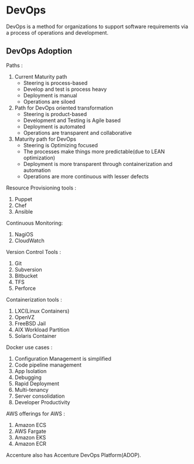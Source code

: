 # DevOps

DevOps is a method for organizations to support software requirements via a process of operations and development.

## DevOps Adoption

Paths :

1. Current Maturity path
    - Steering is process-based
    - Develop and test is process heavy
    - Deployment is manual
    - Operations are siloed
2. Path for DevOps oriented transformation
    - Steering is product-based
    - Development and Testing is Agile based
    - Deployment is automated
    - Operations are transparent and collaborative
3. Maturity path for DevOps
    - Steering is Optimizing focused
    - The processes make things more predictable(due to LEAN optimization)
    - Deployment is more transparent through containerization and automation
    - Operations are more continuous with lesser defects

Resource Provisioning tools :

1. Puppet
2. Chef
3. Ansible

Continuous Monitoring:

1. NagiOS
2. CloudWatch

Version Control Tools :

1. Git
2. Subversion
3. Bitbucket
4. TFS
5. Perforce

Containerization tools :

1. LXC(Linux Containers)
2. OpenVZ
3. FreeBSD Jail
4. AIX Workload Partition
5. Solaris Container

Docker use cases :

1. Configuration Management is simplified
2. Code pipeline management
3. App Isolation
4. Debugging
5. Rapid Deployment
6. Multi-tenancy
7. Server consolidation
8. Developer Productivity

AWS offerings for AWS :

1. Amazon ECS
2. AWS Fargate
3. Amazon EKS
4. Amazon ECR

Accenture also has Accenture DevOps Platform(ADOP).

